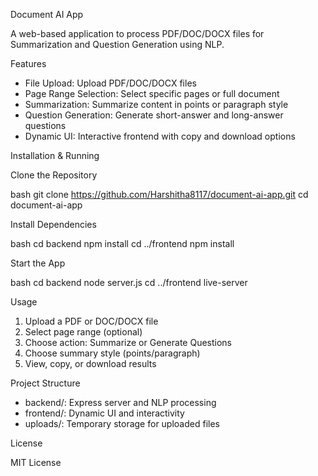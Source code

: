 Document AI App

A web-based application to process PDF/DOC/DOCX files for Summarization and Question Generation using NLP.

Features

- File Upload: Upload PDF/DOC/DOCX files
- Page Range Selection: Select specific pages or full document
- Summarization: Summarize content in points or paragraph style
- Question Generation: Generate short-answer and long-answer questions
- Dynamic UI: Interactive frontend with copy and download options

Installation & Running

Clone the Repository

bash
git clone https://github.com/Harshitha8117/document-ai-app.git
cd document-ai-app


Install Dependencies

bash
cd backend
npm install
cd ../frontend
npm install


Start the App

bash
cd backend
node server.js
cd ../frontend
live-server


Usage

1. Upload a PDF or DOC/DOCX file
2. Select page range (optional)
3. Choose action: Summarize or Generate Questions
4. Choose summary style (points/paragraph)
5. View, copy, or download results

Project Structure

- backend/: Express server and NLP processing
- frontend/: Dynamic UI and interactivity
- uploads/: Temporary storage for uploaded files

License

MIT License


